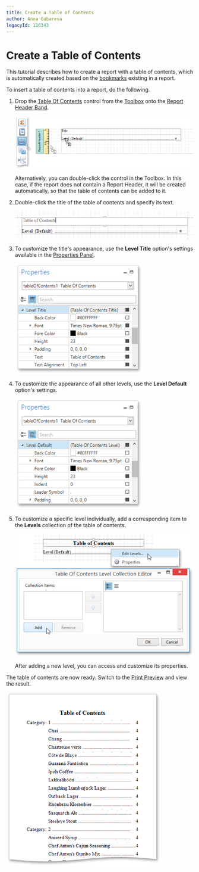 ```yaml
---
title: Create a Table of Contents
author: Anna Gubareva
legacyId: 116343
---
```

# Create a Table of Contents
This tutorial describes how to create a report with a table of contents, which is automatically created based on the [bookmarks](add-bookmarks.md) existing in a report.

To insert a table of contents into a report, do the following.
1. Drop the [Table Of Contents](../../report-elements/report-controls.md) control from the [Toolbox](../../interface-elements/control-toolbox.md) onto the [Report Header Band](../../report-elements/report-bands.md).
	
	![EUD_WpfRD_Toc_0](../../../../../images/img125066.png)
	
	Alternatively, you can double-click the control in the Toolbox. In this case, if the report does not contain a Report Header, it will be created automatically, so that the table of contents can be added to it.
2. Double-click the title of the table of contents and specify its text.
	
	![EUD_WpfRD_Toc_1](../../../../../images/img125067.png)
3. To customize the title's appearance, use the **Level Title** option's settings available in the [Properties Panel](../../interface-elements/properties-panel.md).
	
	![EUD_WpfRD_Toc_2](../../../../../images/img125068.png)
4. To customize the appearance of all other levels, use the **Level Default** option's settings.
	
	![EUD_WpfRD_Toc_3](../../../../../images/img125069.png)
5. To customize a specific level individually, add a corresponding item to the **Levels** collection of the table of contents.
	
	![EUD_WpfRD_Toc_4](../../../../../images/img125070.png)
	
	After adding a new level, you can access and customize its properties.

The table of contents are now ready. Switch to the [Print Preview](../../document-preview.md) and view the result.

![EUD_WpfRD_Toc_5](../../../../../images/img125071.png)